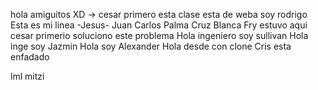 hola amiguitos XD -> cesar primero
esta clase esta de weba
soy rodrigo
Esta es mi linea -Jesus-
Juan Carlos Palma Cruz Blanca
Fry estuvo aqui
cesar primerio soluciono este problema
Hola ingeniero soy sullivan
Hola inge soy Jazmin
Hola soy  Alexander
Hola desde con clone
Cris esta enfadado

lml mitzi